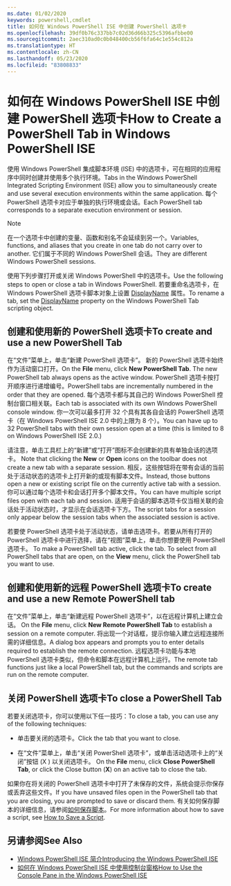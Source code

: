 ```yaml
---
ms.date: 01/02/2020
keywords: powershell,cmdlet
title: 如何在 Windows PowerShell ISE 中创建 PowerShell 选项卡
ms.openlocfilehash: 39df0b76c337bb7c02d36d66b325c5396afbbe00
ms.sourcegitcommit: 2aec310ad0c0b048400cb56f6fa64c1e554c812a
ms.translationtype: HT
ms.contentlocale: zh-CN
ms.lasthandoff: 05/23/2020
ms.locfileid: "83808833"
---
```

# <a name="how-to-create-a-powershell-tab-in-windows-powershell-ise"></a><span data-ttu-id="daab6-103">如何在 Windows PowerShell ISE 中创建 PowerShell 选项卡</span><span class="sxs-lookup"><span data-stu-id="daab6-103">How to Create a PowerShell Tab in Windows PowerShell ISE</span></span>

<span data-ttu-id="daab6-104">使用 Windows PowerShell 集成脚本环境 (ISE) 中的选项卡，可在相同的应用程序中同时创建并使用多个执行环境。</span><span class="sxs-lookup"><span data-stu-id="daab6-104">Tabs in the Windows PowerShell Integrated Scripting Environment (ISE) allow you to simultaneously create and use several execution environments within the same application.</span></span> <span data-ttu-id="daab6-105">每个 PowerShell 选项卡对应于单独的执行环境或会话。</span><span class="sxs-lookup"><span data-stu-id="daab6-105">Each PowerShell tab corresponds to a separate execution environment or session.</span></span>

> [!NOTE]
> <span data-ttu-id="daab6-106">在一个选项卡中创建的变量、函数和别名不会延续到另一个。</span><span class="sxs-lookup"><span data-stu-id="daab6-106">Variables, functions, and aliases that you create in one tab do not carry over to another.</span></span> <span data-ttu-id="daab6-107">它们属于不同的 Windows PowerShell 会话。</span><span class="sxs-lookup"><span data-stu-id="daab6-107">They are different Windows PowerShell sessions.</span></span>

<span data-ttu-id="daab6-108">使用下列步骤打开或关闭 Windows PowerShell 中的选项卡。</span><span class="sxs-lookup"><span data-stu-id="daab6-108">Use the following steps to open or close a tab in Windows PowerShell.</span></span> <span data-ttu-id="daab6-109">若要重命名选项卡，在 Windows PowerShell 选项卡脚本对象上设置 [DisplayName](object-model/The-PowerShellTab-Object.md#displayname) 属性。</span><span class="sxs-lookup"><span data-stu-id="daab6-109">To rename a tab, set the [DisplayName](object-model/The-PowerShellTab-Object.md#displayname) property on the Windows PowerShell Tab scripting object.</span></span>

## <a name="to-create-and-use-a-new-powershell-tab"></a><span data-ttu-id="daab6-110">创建和使用新的 PowerShell 选项卡</span><span class="sxs-lookup"><span data-stu-id="daab6-110">To create and use a new PowerShell Tab</span></span>

<span data-ttu-id="daab6-111">在“文件”菜单上，单击“新建 PowerShell 选项卡”。   新的 PowerShell 选项卡始终作为活动窗口打开。</span><span class="sxs-lookup"><span data-stu-id="daab6-111">On the **File** menu, click **New PowerShell Tab**. The new PowerShell tab always opens as the active window.</span></span> <span data-ttu-id="daab6-112">PowerShell 选项卡按打开顺序进行递增编号。</span><span class="sxs-lookup"><span data-stu-id="daab6-112">PowerShell tabs are incrementally numbered in the order that they are opened.</span></span> <span data-ttu-id="daab6-113">每个选项卡都与其自己的 Windows PowerShell 控制台窗口相关联。</span><span class="sxs-lookup"><span data-stu-id="daab6-113">Each tab is associated with its own Windows PowerShell console window.</span></span> <span data-ttu-id="daab6-114">你一次可以最多打开 32 个具有其各自会话的 PowerShell 选项卡（在 Windows PowerShell ISE 2.0 中的上限为 8 个）。</span><span class="sxs-lookup"><span data-stu-id="daab6-114">You can have up to 32 PowerShell tabs with their own session open at a time (this is limited to 8 on Windows PowerShell ISE 2.0.)</span></span>

<span data-ttu-id="daab6-115">请注意，单击工具栏上的“新建”或“打开”图标不会创建新的具有单独会话的选项卡。  </span><span class="sxs-lookup"><span data-stu-id="daab6-115">Note that clicking the **New** or **Open** icons on the toolbar does not create a new tab with a separate session.</span></span> <span data-ttu-id="daab6-116">相反，这些按钮将在带有会话的当前处于活动状态的选项卡上打开新的或现有脚本文件。</span><span class="sxs-lookup"><span data-stu-id="daab6-116">Instead, those buttons open a new or existing script file on the currently active tab with a session.</span></span> <span data-ttu-id="daab6-117">你可以通过每个选项卡和会话打开多个脚本文件。</span><span class="sxs-lookup"><span data-stu-id="daab6-117">You can have multiple script files open with each tab and session.</span></span> <span data-ttu-id="daab6-118">适用于会话的脚本选项卡仅当相关联的会话处于活动状态时，才显示在会话选项卡下方。</span><span class="sxs-lookup"><span data-stu-id="daab6-118">The script tabs for a session only appear below the session tabs when the associated session is active.</span></span>

<span data-ttu-id="daab6-119">若要使 PowerShell 选项卡处于活动状态，请单击选项卡。若要从所有打开的 PowerShell 选项卡中进行选择，请在“视图”菜单上，单击你想要使用 PowerShell 选项卡。 </span><span class="sxs-lookup"><span data-stu-id="daab6-119">To make a PowerShell tab active, click the tab. To select from all PowerShell tabs that are open, on the **View** menu, click the PowerShell tab you want to use.</span></span>

## <a name="to-create-and-use-a-new-remote-powershell-tab"></a><span data-ttu-id="daab6-120">创建和使用新的远程 PowerShell 选项卡</span><span class="sxs-lookup"><span data-stu-id="daab6-120">To create and use a new Remote PowerShell tab</span></span>

<span data-ttu-id="daab6-121">在“文件”菜单上，单击“新建远程 PowerShell 选项卡”，以在远程计算机上建立会话。  </span><span class="sxs-lookup"><span data-stu-id="daab6-121">On the **File** menu, click **New Remote PowerShell Tab** to establish a session on a remote computer.</span></span> <span data-ttu-id="daab6-122">将出现一个对话框，提示你输入建立远程连接所需的详细信息。</span><span class="sxs-lookup"><span data-stu-id="daab6-122">A dialog box appears and prompts you to enter details required to establish the remote connection.</span></span> <span data-ttu-id="daab6-123">远程选项卡功能与本地 PowerShell 选项卡类似，但命令和脚本在远程计算机上运行。</span><span class="sxs-lookup"><span data-stu-id="daab6-123">The remote tab functions just like a local PowerShell tab, but the commands and scripts are run on the remote computer.</span></span>

## <a name="to-close-a-powershell-tab"></a><span data-ttu-id="daab6-124">关闭 PowerShell 选项卡</span><span class="sxs-lookup"><span data-stu-id="daab6-124">To close a PowerShell Tab</span></span>

<span data-ttu-id="daab6-125">若要关闭选项卡，你可以使用以下任一技巧：</span><span class="sxs-lookup"><span data-stu-id="daab6-125">To close a tab, you can use any of the following techniques:</span></span>

- <span data-ttu-id="daab6-126">单击要关闭的选项卡。</span><span class="sxs-lookup"><span data-stu-id="daab6-126">Click the tab that you want to close.</span></span>

- <span data-ttu-id="daab6-127">在“文件”菜单上，单击“关闭 PowerShell 选项卡”，或单击活动选项卡上的“关闭”按钮 (X  ) 以关闭选项卡。  </span><span class="sxs-lookup"><span data-stu-id="daab6-127">On the **File** menu, click **Close PowerShell Tab**, or click the Close button (**X**) on an active tab to close the tab.</span></span>

<span data-ttu-id="daab6-128">如果你在将关闭的 PowerShell 选项卡中打开了未保存的文件，系统会提示你保存或丢弃这些文件。</span><span class="sxs-lookup"><span data-stu-id="daab6-128">If you have unsaved files open in the PowerShell tab that you are closing, you are prompted to save or discard them.</span></span> <span data-ttu-id="daab6-129">有关如何保存脚本的详细信息，请参阅[如何保存脚本](How-to-Write-and-Run-Scripts-in-the-Windows-PowerShell-ISE.md#how-to-save-a-script)。</span><span class="sxs-lookup"><span data-stu-id="daab6-129">For more information about how to save a script, see [How to Save a Script](How-to-Write-and-Run-Scripts-in-the-Windows-PowerShell-ISE.md#how-to-save-a-script).</span></span>

## <a name="see-also"></a><span data-ttu-id="daab6-130">另请参阅</span><span class="sxs-lookup"><span data-stu-id="daab6-130">See Also</span></span>

- [<span data-ttu-id="daab6-131">Windows PowerShell ISE 简介</span><span class="sxs-lookup"><span data-stu-id="daab6-131">Introducing the Windows PowerShell ISE</span></span>](Introducing-the-Windows-PowerShell-ISE.md)
- [<span data-ttu-id="daab6-132">如何在 Windows PowerShell ISE 中使用控制台窗格</span><span class="sxs-lookup"><span data-stu-id="daab6-132">How to Use the Console Pane in the Windows PowerShell ISE</span></span>](How-to-Use-the-Console-Pane-in-the-Windows-PowerShell-ISE.md)
